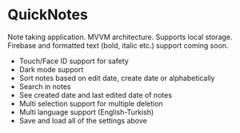 # QuickNotes
Note taking application. MVVM architecture. Supports local storage. Firebase and formatted text (bold, italic etc.) support coming soon.
- Touch/Face ID support for safety
- Dark mode support
- Sort notes based on edit date, create date or alphabetically
- Search in notes
- See created date and last edited date of notes
- Multi selection support for multiple deletion
- Multi language support (English-Turkish)
- Save and load all of the settings above
